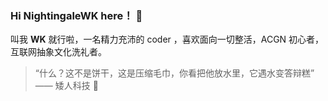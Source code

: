 ### Hi NightingaleWK here！ 👋

叫我 **WK** 就行啦，一名精力充沛的 coder ，喜欢面向一切整活，ACGN 初心者，互联网抽象文化洗礼者。

> “什么？这不是饼干，这是压缩毛巾，你看把他放水里，它遇水变答辩糕” —— 矮人科技 💩
